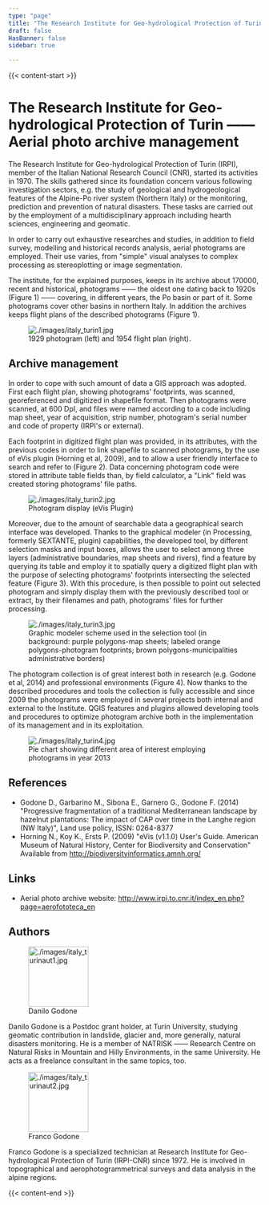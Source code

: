 ```yaml
---
type: "page"
title: "The Research Institute for Geo-hydrological Protection of Turin —— Aerial photo archive management"
draft: false
HasBanner: false
sidebar: true

---
```


{{< content-start >}}

# The Research Institute for Geo-hydrological Protection of Turin —— Aerial photo archive management

The Research Institute for Geo-hydrological Protection of Turin (IRPI), member of the Italian National Research Council (CNR), started its activities in 1970. The skills gathered since its foundation concern various following investigation sectors, e.g. the study of geological and hydrogeological features of the Alpine-Po river system (Northern Italy) or the monitoring, prediction and prevention of natural disasters. These tasks are carried out by the employment of a multidisciplinary approach including hearth sciences, engineering and geomatic.

In order to carry out exhaustive researches and studies, in addition to field survey, modelling and historical records analysis, aerial photograms are employed. Their use varies, from "simple" visual analyses to complex processing as stereoplotting or image segmentation.

The institute, for the explained purposes, keeps in its archive about 170000, recent and historical, photograms —— the oldest one dating back to 1920s (Figure 1) —— covering, in different years, the Po basin or part of it. Some photograms cover other basins in northern Italy. In addition the archives keeps flight plans of the described photograms (Figure 1).

<figure>
<img src="../images/italy_turin1.jpg" class="align-left" alt="./images/italy_turin1.jpg" />
<figcaption>1929 photogram (left) and 1954 flight plan (right).</figcaption>
</figure>

## Archive management

In order to cope with such amount of data a GIS approach was adopted. First each flight plan, showing photograms' footprints, was scanned, georeferenced and digitized in shapefile format. Then photograms were scanned, at 600 DpI, and files were named according to a code including map sheet, year of acquisition, strip number, photogram's serial number and code of property (IRPI's or external).

Each footprint in digitized flight plan was provided, in its attributes, with the previous codes in order to link shapefile to scanned photograms, by the use of eVis plugin (Horning et al, 2009), and to allow a user friendly interface to search and refer to (Figure 2). Data concerning photogram code were stored in attribute table fields than, by field calculator, a "Link" field was created storing photograms' file paths.

<figure>
<img src="../images/italy_turin2.jpg" class="align-left" alt="./images/italy_turin2.jpg" />
<figcaption>Photogram display (eVis Plugin)</figcaption>
</figure>

Moreover, due to the amount of searchable data a geographical search interface was developed. Thanks to the graphical modeler (in Processing, formerly SEXTANTE, plugin) capabilities, the developed tool, by different selection masks and input boxes, allows the user to select among three layers (administrative boundaries, map sheets and rivers), find a feature by querying its table and employ it to spatially query a digitized flight plan with the purpose of selecting photograms' footprints intersecting the selected feature (Figure 3). With this procedure, is then possible to point out selected photogram and simply display them with the previously described tool or extract, by their filenames and path, photograms' files for further processing.

<figure>
<img src="../images/italy_turin3.jpg" class="align-left" alt="./images/italy_turin3.jpg" />
<figcaption>Graphic modeler scheme used in the selection tool (in background: purple polygons-map sheets; labeled orange polygons-photogram footprints; brown polygons-municipalities administrative borders)</figcaption>
</figure>

The photogram collection is of great interest both in research (e.g. Godone et al, 2014) and professional environments (Figure 4). Now thanks to the described procedures and tools the collection is fully accessible and since 2009 the photograms were employed in several projects both internal and external to the Institute. QGIS features and plugins allowed developing tools and procedures to optimize photogram archive both in the implementation of its management and in its exploitation.

<figure>
<img src="../images/italy_turin4.jpg" class="align-left" alt="./images/italy_turin4.jpg" />
<figcaption>Pie chart showing different area of interest employing photograms in year 2013</figcaption>
</figure>

## References

-   Godone D., Garbarino M., Sibona E., Garnero G., Godone F. (2014) "Progressive fragmentation of a traditional Mediterranean landscape by hazelnut plantations: The impact of CAP over time in the Langhe region (NW Italy)", Land use policy, ISSN: 0264-8377
-   Horning N., Koy K., Ersts P. (2009) "eVis (v1.1.0) User\'s Guide. American Museum of Natural History, Center for Biodiversity and Conservation" Available from <http://biodiversityinformatics.amnh.org/>

## Links

-   Aerial photo archive website: <http://www.irpi.to.cnr.it/index_en.php?page=aerofototeca_en>

## Authors

<figure>
<img src="../images/italy_turinaut1.jpg" class="align-left" height="120" alt="./images/italy_turinaut1.jpg" />
<figcaption>Danilo Godone</figcaption>
</figure>

Danilo Godone is a Postdoc grant holder, at Turin University, studying geomatic contribution in landslide, glacier and, more generally, natural disasters monitoring. He is a member of NATRISK —— Research Centre on Natural Risks in Mountain and Hilly Environments, in the same University. He acts as a freelance consultant in the same topics, too.

<figure>
<img src="../images/italy_turinaut2.jpg" class="align-left" width="120" alt="./images/italy_turinaut2.jpg" />
<figcaption>Franco Godone</figcaption>
</figure>

Franco Godone is a specialized technician at Research Institute for Geo-hydrological Protection of Turin (IRPI-CNR) since 1972. He is involved in topographical and aerophotogrammetrical surveys and data analysis in the alpine regions.

{{< content-end >}}

